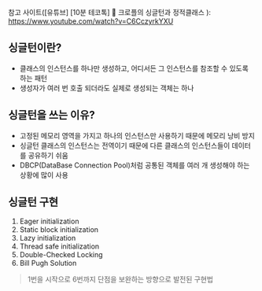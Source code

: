 참고 사이트([유튜브] [10분 테코톡] 🧇 크로플의 싱글턴과 정적클래스
): https://www.youtube.com/watch?v=C6CczyrkYXU

## 싱글턴이란?
- 클래스의 인스턴스를 하나만 생성하고, 어디서든 그 인스턴스를 참조할 수 있도록 하는 패턴
- 생성자가 여러 번 호출 되더라도 실제로 생성되는 객체는 하나

## 싱글턴을 쓰는 이유?
- 고정된 메모리 영역을 가지고 하나의 인스턴스만 사용하기 때문에 메모리 낭비 방지
- 싱글턴 클래스의 인스턴스는 전역이기 때문에 다른 클래스의 인스턴스들이 데이터를 공유하기 쉬움
- DBCP(DataBase Connection Pool)처럼 공통된 객체를 여러 개 생성해야 하는 상황에 많이 사용

## 싱글턴 구현
1. Eager initialization
2. Static block initialization
3. Lazy initialization
4. Thread safe initialization
5. Double-Checked Locking
6. Bill Pugh Solution
> 1번을 시작으로 6번까지 단점을 보완하는 방향으로 발전된 구현법